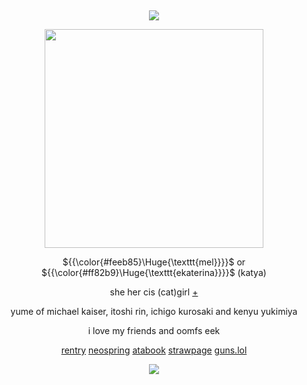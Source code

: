 &nbsp;
<div align="center">

![](https://komarev.com/ghpvc/?username=moidix&label=🗝&color=35d8f9&abbreviated=true)

<img src="https://i.postimg.cc/ydFrv3QR/upjgcy.png" width="350" height="350">

${{\color{#feeb85}\Huge{\texttt{mel}}}}$ or ${{\color{#ff82b9}\Huge{\texttt{ekaterina}}}}$ (katya)

she her cis (cat)girl [+](https://pronouns.cc/@rosy)

yume of michael kaiser, itoshi rin, ichigo kurosaki and kenyu yukimiya

i love my friends and oomfs eek

[rentry](https://rentry.co/jules) [neospring](https://neospring.org/@gurohime) [atabook](https://wxs.atabook.org) [strawpage](https://mdma.straw.page) [guns.lol](https://guns.lol/lesbian)
 
![](https://spotify-github-profile.kittinanx.com/api/view.svg?uid=314mkicxlkkdu2xbfq5sn4qlspni&cover_image=true&theme=natemoo-re&show_offline=true&background_color=121212&interchange=false&bar_color=1448c2&bar_color_cover=false)
<div>
